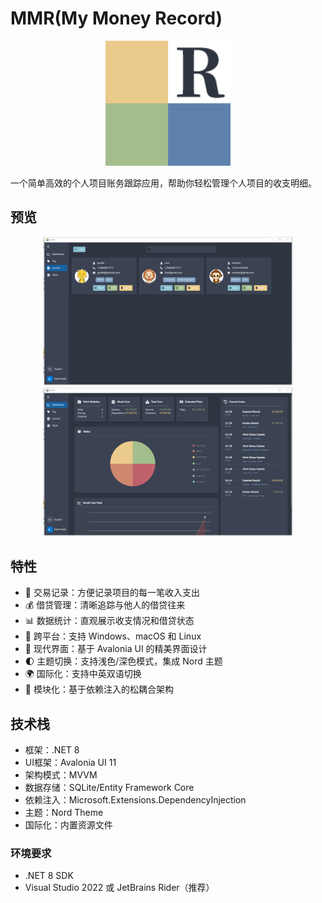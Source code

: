 # MMR(My Money Record)

<div align="center">
    <img src="assets/logo.png" alt="MMR Logo" width="200"/>
</div>

一个简单高效的个人项目账务跟踪应用，帮助你轻松管理个人项目的收支明细。

## 预览

<div align="center">
    <img src="assets/screenshots/dark-theme.png" alt="深色主题" width="400"/>
</div>

<div align="center">
    <img src="assets/screenshots/transactions.png" alt="交易记录" width="400"/>
</div>

## 特性

- 📝 交易记录：方便记录项目的每一笔收入支出
- 💰 借贷管理：清晰追踪与他人的借贷往来
- 📊 数据统计：直观展示收支情况和借贷状态
- 📱 跨平台：支持 Windows、macOS 和 Linux
- 🎨 现代界面：基于 Avalonia UI 的精美界面设计
- 🌓 主题切换：支持浅色/深色模式，集成 Nord 主题
- 🌍 国际化：支持中英双语切换
- 🧩 模块化：基于依赖注入的松耦合架构

## 技术栈

- 框架：.NET 8
- UI框架：Avalonia UI 11
- 架构模式：MVVM
- 数据存储：SQLite/Entity Framework Core
- 依赖注入：Microsoft.Extensions.DependencyInjection
- 主题：Nord Theme
- 国际化：内置资源文件

### 环境要求

- .NET 8 SDK
- Visual Studio 2022 或 JetBrains Rider（推荐）
